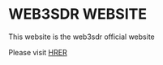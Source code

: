 # WEB3SDR WEBSITE

This website is the web3sdr official website

Please visit [HRER](https://web3sdr.xyz/)